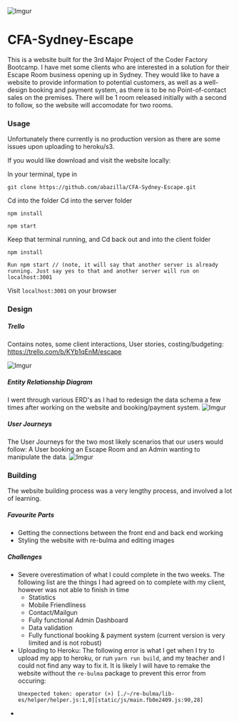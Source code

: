 ![Imgur](http://i.imgur.com/HyZptil.jpg)
# CFA-Sydney-Escape
This is a website built for the 3rd Major Project of the Coder Factory Bootcamp. I have met some clients who are interested in a solution for their Escape Room business opening up in Sydney. They would like to have a website to provide information to potential customers, as well as a well-design booking and payment system, as there is to be no Point-of-contact sales on the premises. There will be 1 room released initially with a second to follow, so the website will accomodate for two rooms. 
### Usage
Unfortunately there currently is no production version as there are some issues upon uploading to heroku/s3.
 
If you would like download and visit the website locally:
 
In your terminal, type in 
```
git clone https://github.com/abazilla/CFA-Sydney-Escape.git
```
Cd into the folder
Cd into the server folder
```
npm install
```
```
npm start
```
Keep that terminal running, and Cd back out and into the client folder
```
npm install
```
```
Run npm start // (note, it will say that another server is already running. Just say yes to that and another server will run on localhost:3001
```
Visit `localhost:3001` on your browser
 
### Design
##### Trello 
Contains notes, some client interactions, User stories, costing/budgeting: https://trello.com/b/KYb1qEnM/escape

![Imgur](http://i.imgur.com/fzxElW3.png)
##### Entity Relationship Diagram
I went through various ERD's as I had to redesign the data schema a few times after working on the website and booking/payment system.
![Imgur](http://i.imgur.com/PuyN5F4.png)
##### User Journeys
The User Journeys for the two most likely scenarios that our users would follow: A User booking an Escape Room and an Admin wanting to manipulate the data.
![Imgur](http://i.imgur.com/ivwBHG5.png)

### Building
The website building process was a very lengthy process, and involved a lot of learning. 
##### Favourite Parts
 - Getting the connections between the front end and back end working
 - Styling the website with re-bulma and editing images
##### Challenges
 - Severe overestimation of what I could complete in the two weeks. The following list are the things I had agreed on to complete with my client, however was not able to finish in time
    -  Statistics
    -  Mobile Friendliness
    -  Contact/Mailgun
    -  Fully functional Admin Dashboard
    -  Data validation
    -  Fully functional booking & payment system (current version is very limited and is not robust)
 - Uploading to Heroku: The following error is what I get when I try to upload my app to heroku, or run `yarn run build`, and my teacher and I could not find any way to fix it. It is likely I will have to remake the website without the `re-bulma` package to prevent this error from occuring:
     ```
    Unexpected token: operator (>) [./~/re-bulma/lib-es/helper/helper.js:1,0][static/js/main.fb0e2409.js:90,28]
     ```
 - 
